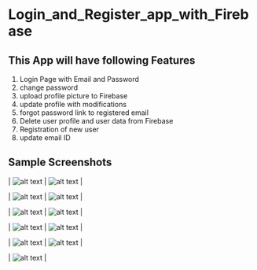 # Login_and_Register_app_with_Firebase

## This App will have following Features

1. Login Page with Email and Password
2. change password
3. upload profile picture to Firebase
4. update profile with modifications
5. forgot password link to registered email
6. Delete user profile and user data from Firebase
7. Registration of new user
8. update email ID

## Sample Screenshots


| ![alt text](./Screenshots/1mainpage.png?raw=true) | ![alt text](./Screenshots/3.LoginPage.png?raw=true) |

| ![alt text](./Screenshots/8.changePassword.png?raw=true) | ![alt text](./Screenshots/10.uploadProfile.png?raw=true)  |

| ![alt text](./Screenshots/6.updateProfile.png?raw=true) | ![alt text](./Screenshots/11.forgotpassword.png?raw=true) |

| ![alt text](./Screenshots/9.DeleteProfile.png?raw=true) | ![alt text](./Screenshots/2.Registration.png?raw=true)  |

| ![alt text](./Screenshots/4.userprofile.png?raw=true) | ![alt text](./Screenshots/5.menulist.png?raw=true)  |

| ![alt text](./Screenshots/7.updateemail.png?raw=true) |
























